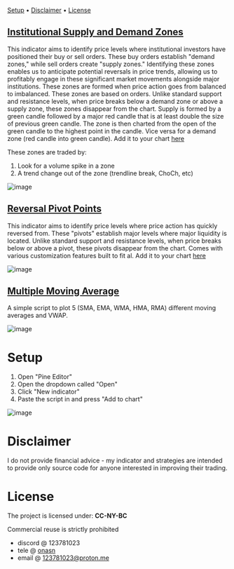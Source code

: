 [Setup](https://github.com/8pz/tradingview-indicators?tab=readme-ov-file#setup) • [Disclaimer](https://github.com/8pz/tradingview-indicators?tab=readme-ov-file#disclaimer) • [License](https://github.com/8pz/tradingview-indicators?tab=readme-ov-file#license)

## [Institutional Supply and Demand Zones](https://github.com/8pz/tradingview-indicators/blob/main/scripts/supply%20and%20demand%20zones)
This indicator aims to identify price levels where institutional investors have positioned their buy or sell orders. These buy orders establish "demand zones," while sell orders create "supply zones." Identifying these zones enables us to anticipate potential reversals in price trends, allowing us to profitably engage in these significant market movements alongside major institutions. These zones are formed when price action goes from balanced to imbalanced. These zones are based on orders. Unlike standard support and resistance levels, when price breaks below a demand zone or above a supply zone, these zones disappear from the chart. Supply is formed by a green candle followed by a major red candle that is at least double the size of previous green candle. The zone is then charted from the open of the green candle to the highest point in the candle. Vice versa for a demand zone (red candle into green candle). Add it to your chart [here](https://www.tradingview.com/script/eAO9uAu5-Institutional-Supply-and-Demand-Zones/)

These zones are traded by:
1. Look for a volume spike in a zone
2. A trend change out of the zone (trendline break, ChoCh, etc)

![image](https://github.com/8pz/tradingview-indicators/assets/70970973/371d2a81-8004-4e53-b89f-de12bdaf6bf2)

## [Reversal Pivot Points](https://github.com/8pz/tradingview-indicators/blob/main/scripts/Reversal%20Pivot%20Points) 
This indicator aims to identify price levels where price action has quickly reversed from. These "pivots" establish major levels where major liquidity is located. Unlike standard support and resistance levels, when price breaks below or above a pivot, these pivots disappear from the chart. Comes with various customization features built to fit al. Add it to your chart [here](https://www.tradingview.com/script/eAO9uAu5-Institutional-Supply-and-Demand-Zones/)

![image](https://github.com/8pz/tradingview-indicators/assets/70970973/c09b1ff3-67fe-4092-a3f6-1182ca1ac29a)

## [Multiple Moving Average](https://github.com/8pz/tradingview-indicators/blob/main/scripts/Multiple%20Moving%20Averages) 
A simple script to plot 5 (SMA, EMA, WMA, HMA, RMA) different moving averages and VWAP.

![image](https://github.com/8pz/tradingview-indicators/assets/70970973/903b90e2-cfa3-43be-82a1-ad5330d75f67)

# Setup

1. Open "Pine Editor"
2. Open the dropdown called "Open"
3. Click "New indicator"
4. Paste the script in and press "Add to chart"

![image](https://github.com/8pz/tradingview-scripts/assets/70970973/b0e9d1bf-55da-4ab4-a3df-6396d7b980a4)

# Disclaimer

I do not provide financial advice - my indicator and strategies are intended to provide only source code for anyone interested in improving their trading. 

# License

The project is licensed under: **CC-NY-BC**

Commercial reuse is strictly prohibited

- discord @ 123781023
- tele @ [onasn](https://t.me/onasn)
- email @ 123781023@proton.me
